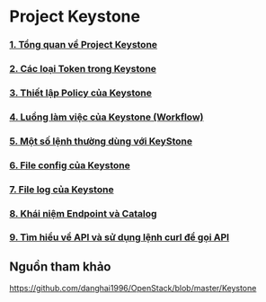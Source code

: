 # Project Keystone

### [1. Tổng quan về Project Keystone](https://github.com/quanganh1996111/openstack/blob/main/keystone/docs/1-overview-keystone.md)

### [2. Các loại Token trong Keystone](https://github.com/quanganh1996111/openstack/blob/main/keystone/docs/2-token.md)

### [3. Thiết lập Policy của Keystone](https://github.com/quanganh1996111/openstack/blob/main/keystone/docs/3-policy.md)

### [4. Luồng làm việc của Keystone (Workflow)](https://github.com/quanganh1996111/openstack/blob/main/keystone/docs/4-workflow.md)

### [5. Một số lệnh thường dùng với KeyStone](https://github.com/quanganh1996111/openstack/blob/main/keystone/docs/5-command.md)

### [6. File config của Keystone](https://github.com/quanganh1996111/openstack/blob/main/keystone/docs/6-file_config.md)

### [7. File log của Keystone](https://github.com/quanganh1996111/openstack/blob/main/keystone/docs/7-file_log.md)

### [8. Khái niệm Endpoint và Catalog](https://github.com/quanganh1996111/openstack/blob/main/keystone/docs/8-endpoint-and-catalog.md)

### [9. Tìm hiểu về API và sử dụng lệnh curl để gọi API](https://github.com/quanganh1996111/openstack/blob/main/keystone/docs/9-api-and-curlapi.md)

## Nguồn tham khảo

https://github.com/danghai1996/OpenStack/blob/master/Keystone